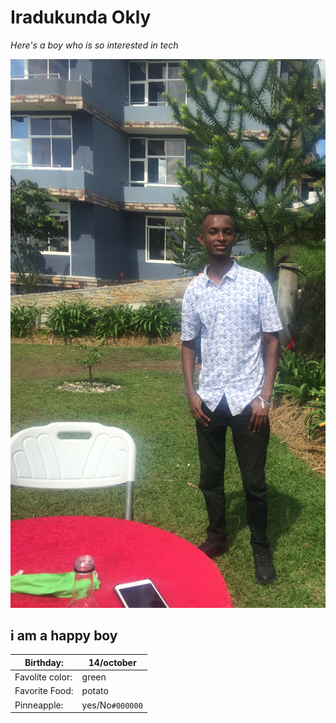 # Iradukunda Okly

_Here's a boy who is so interested in tech_

![happy time](photo.png "his picture")

 ## i am a happy boy


| Birthday:  | 14/october |
| ------------- | ------------- |
| Favolite color:  | green   |
| Favorite Food: | potato   |
| Pinneapple: | yes/No`#000000`   |








